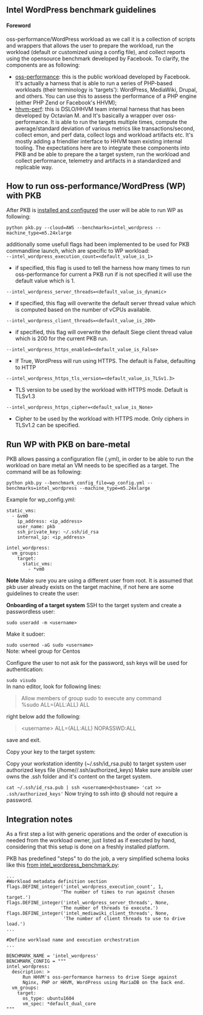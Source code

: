 
## Intel WordPress benchmark guidelines

#### Foreword

oss-performance/WordPress workload as we call it is a collection of scripts and wrappers that allows the user to prepare the workload, run the workload (default or customized using a config file), and collect reports using the opensource benchmark developed by Facebook.
To clarify, the components are as following:
- [oss-performance](https://github.com/hhvm/oss-performance): this is the public workload developed by Facebook. It's actually a harness that is able to run a series of PHP-based workloads (their terminology is 'targets'): WordPress, MediaWiki, Drupal, and others. You can use this to assess the performance of a PHP engine (either PHP Zend or Facebook's HHVM);
- [hhvm-perf](https://github.intel.com/DSLO/hhvm-perf): this is DSLO/HHVM team internal harness that has been developed by Octavian M. and It's basically a wrapper over oss-performance. It is able to run the targets multiple times, compute the average/standard deviation of various metrics like transactions/second, collect emon, and perf data, collect logs and workload artifacts etc. It's mostly adding a friendlier interface to HHVM team existing internal tooling.
The expectations here are to integrate these components into PKB and be able to prepare the a target system, run the workload and collect performance, telemetry and artifacts in a standardized and replicable way.

## How to run oss-performance/WordPress (WP) with PKB
After PKB is [installed and configured](https://github.intel.com/cspbench/PerfKitBenchmarker#installing-perfkit-benchmarker-and-prerequisites) the user will be able to run WP as following:

```
python pkb.py --cloud=AWS --benchmarks=intel_wordpress --machine_type=m5.24xlarge
```
additionally some usefull flags had been implemented to be used for PKB commandline launch, which are specific to WP workload: \
`--intel_wordpress_execution_count=<default_value_is_1>`
- if specified, this flag is used to tell the harness how many times to run oss-performance for current a PKB run if is not specified it will use the default value which is 1.

`--intel_wordpress_server_threads=<default_value_is_dynamic>`
- if specified, this flag will overwrite the default server thread value which is computed based on the number of vCPUs available.

`--intel_wordpress_client_threads=<default_value_is_200>`
- if specified, this flag will overwrite the default Siege client thread value which is 200 for the current PKB run.

`--intel_wordpress_https_enabled=<default_value_is_False>`
- If True, WordPress will run using HTTPS. The default is False, defaulting to HTTP

`--intel_wordpress_https_tls_version=<default_value_is_TLSv1.3>`
- TLS version to be used by the workload with HTTPS mode. Default is TLSv1.3

`--intel_wordpress_https_cipher=<default_value_is_None>`
- Cipher to be used by the workload with HTTPS mode. Only ciphers in TLSv1.2 can be specified.


## Run WP with PKB on bare-metal
PKB allows passing a configuration file (.yml), in order to be able to run the workload on bare metal an VM needs to be specified as a target. The command will be as following:

```
python pkb.py --benchmark_config_file=wp_config.yml --benchmarks=intel_wordpress --machine_type=m5.24xlarge
```

Example for wp_config.yml:

```
static_vms:
  - &vm0
    ip_address: <ip_address>
    user_name: pkb
    ssh_private_key: ~/.ssh/id_rsa
    internal_ip: <ip_address>

intel_wordpress:
  vm_groups:
    target:
      static_vms:
        - *vm0

```
**Note**
Make sure you are using a different user from root.
It is assumed that pkb user already exists on the target machine, if not here are some guidelines to create the user:

**Onboarding of a target system**
SSH to the target system and create a passwordless user:

`sudo useradd -m <username>`

Make it sudoer:

`sudo usermod -aG sudo <username>` \
Note: wheel group for Centos

Configure the user to not ask for the password, ssh keys will be used for authentication:

`sudo visudo` \
In nano editor, look for following lines:

>Allow members of group sudo to execute any command \
>%sudo ALL=(ALL:ALL) ALL

right below add the following:

>\<username> ALL=(ALL:ALL) NOPASSWD:ALL

save and exit.

Copy your key to the target system:

Copy your workstation identity (~/.ssh/id_rsa.pub) to target system user authorized keys file (/home/<username>/.ssh/authorized_keys) Make sure ansible user owns the .ssh folder and it's content on the target system.

`cat ~/.ssh/id_rsa.pub | ssh <username>@<hostname> 'cat >> .ssh/authorized_keys'`
Now trying to ssh into <username>@<hostname> should not require a password.

## Integration notes

As a first step a list with generic operations and the order of execution is needed from the workload owner, just listed as if executed by hand, considering that this setup is done on a freshly installed platform.

PKB has predefined "steps" to do the job, a very simplified schema looks like this [from intel_wordpress_benchmark.py](https://github.intel.com/cspbench/PerfKitBenchmarker/blob/master/perfkitbenchmarker/linux_benchmarks/intel_wordpress_benchmark.py):
```
...
#Workload metadata definition section
flags.DEFINE_integer('intel_wordpress_execution_count', 1,
                    'The number of times to run against chosen target.')
flags.DEFINE_integer('intel_wordpress_server_threads', None,
                    'The number of threads to execute.')
flags.DEFINE_integer('intel_mediawiki_client_threads', None,
                     'The number of client threads to use to drive load.')
...

#Define workload name and execution orchestration
...

BENCHMARK_NAME = 'intel_wordpress'
BENCHMARK_CONFIG = """
intel_wordpress:
  description: >
      Run HHVM's oss-performance harness to drive Siege against
      Nginx, PHP or HHVM, WordPress using MariaDB on the back end.
  vm_groups:
    target:
      os_type: ubuntu1604
      vm_spec: *default_dual_core
"""
